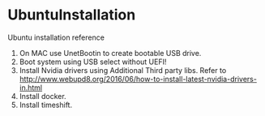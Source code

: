 # UbuntuInstallation
Ubuntu installation reference

1. On MAC use UnetBootin to create bootable USB drive.
2. Boot system using USB select without UEFI!
3. Install Nvidia drivers using Additional Third party libs. Refer to http://www.webupd8.org/2016/06/how-to-install-latest-nvidia-drivers-in.html
4. Install docker.
5. Install timeshift.
